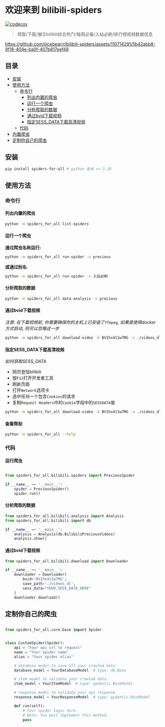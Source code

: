 # 欢迎来到 bilibili-spiders

[![codecov](https://codecov.io/github/iiicebearrr/bilibili-spiders/graph/badge.svg?token=7OysUawUSl)](https://codecov.io/github/iiicebearrr/bilibili-spiders)

> 爬取/下载/展示bilibili综合热门/每周必看/入站必刷/排行榜视频数据信息



https://github.com/iiicebearrr/bilibili-spiders/assets/110714291/5b42abb8-9f18-404e-ba0f-407b817eef48



## 目录

- [安装](#安装)
- [使用方法](#使用方法)
    - [命令行](#命令行)
        - [列出内置的爬虫](#列出内置的爬虫)
        - [运行一个爬虫](#运行一个爬虫)
        - [分析爬取的数据](#分析爬取的数据)
        - [通过bvid下载视频](#通过bvid下载视频)
        - [指定SESS_DATA下载高清视频](#指定sess_data下载高清视频)
    - [代码](#代码)
- [内置爬虫](#内置爬虫)
- [定制你自己的爬虫](#定制你自己的爬虫)

## 安装

```sh
pip install spiders-for-all # python 版本 >= 3.10
```

## 使用方法

### 命令行

#### 列出内置的爬虫

```sh
python -m spiders_for_all list-spiders
```

#### 运行一个爬虫

**通过爬虫名称运行:**

```sh
python -m spiders_for_all run-spider -n precious
```

**或通过别名**:

```sh
python -m spiders_for_all run-spider -n 入站必刷
```

#### 分析爬取的数据

```sh
python -m spiders_for_all data-analysis -n precious
```

#### 通过bvid下载视频

*注意: 在下载视频前, 你需要确保你的主机上已安装了`ffmpeg`, 如果是使用docker方式启动, 则可以忽略这一步*

```sh
python -m spiders_for_all download-video -b BV1hx411w7MG -s ./videos_dl
```

#### 指定SESS_DATA下载高清视频

*如何获取SESS_DATA*

- 网页登陆bilibili
- 按`F12`打开开发者工具
- 刷新页面
- 打开`Network`选项卡
- 选中任何一个包含`Cookies`的请求
- 复制`Request Headers`中的`Cookie`字段中的`SESSDATA`值

```sh
python -m spiders_for_all download-video -b BV1hx411w7MG -s ./videos_dl -d {SESS_DATA}
```

#### 查看帮助

```sh
python -m spiders_for_all --help
```

### 代码

#### 运行爬虫

```python

from spiders_for_all.bilibili.spiders import PreciousSpider

if __name__ == '__main__':
    spider = PreciousSpider()
    spider.run()
```

#### 分析爬取的数据

```python
from spiders_for_all.bilibili.analysis import Analysis
from spiders_for_all.bilibili import db

if __name__ == '__main__':
    analysis = Analysis(db.BilibiliPreciousVideos)
    analysis.show()
```

#### 通过bvid下载视频

```python
from spiders_for_all.bilibili.download import Downloader

if __name__ == '__main__':
    downloader = Downloader(
        bvid='BV1hx411w7MG',
        save_path='./videos_dl',
        sess_data="YOUR_SESS_DATA_HERE"
    )
    downloader.download()
```

## 定制你自己的爬虫

```python

from spiders_for_all.core.base import Spider


class CustomSpider(Spider):
    api = "Your api url to request"
    name = "Your spider name"
    alias = "Your spider alias"

    # database model to save all your crawled data
    database_model = YourDatabaseModel  # type: db.Base

    # item model to validate your crawled data
    item_model = YourItemModel  # type: pydantic.BaseModel

    # response model to validate your api response
    response_model = YourResponseModel  # type: pydantic.BaseModel

    def run(self):
        # Your spider logic here.
        # Note: You must implement this method.
        pass


```
